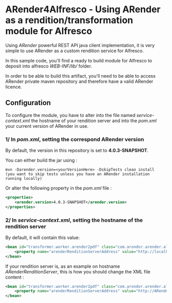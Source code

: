 # ARender4Alfresco - Using ARender as a rendition/transformation module for Alfresco

Using *ARender* powerful REST API java client implementation, it is very simple to use ARender as a custom rendition service for Alfresco.

In this sample code, you'll find a ready to build module for Alfresco to deposit into alfresco *WEB-INF/lib/* folder. 

In order to be able to build this artifact, you'll need to be able to access ARender private maven repository and therefore have a valid ARender licence. 

## Configuration

To configure the module, you have to alter into the file named *service-context.xml* the hostname of your rendition server and into the *pom.xml* your current version of ARender in use.  

### 1/ In *pom.xml*, setting the correspond ARender version

By default, the version in this repository is set to **4.0.3-SNAPSHOT**.

You can either build the jar using :

    mvn -Darender.version=<yourVersionHere> -DskipTests clean install 
    (you want to skip tests unless you have an ARender installation running locally) 

Or alter the following property in the *pom.xml* file : 

```xml
<properties>
    <arender.version>4.0.3-SNAPSHOT</arender.version>
</properties>
```


### 2/ In *service-context.xml*, setting the hostname of the rendition server

By default, it will contain this value: 

```xml
<bean id="transformer.worker.arender2pdf" class="com.arondor.arender.alfresco.content.transformer.ARenderContentTransformerWorker">
    <property name="arenderRenditionServerAddress" value="http://localhost:8761/" />
</bean>
```

If your rendition server is, as an example on hostname *ARenderRenditionServer*, this is how you should change the XML file content : 

```xml
<bean id="transformer.worker.arender2pdf" class="com.arondor.arender.alfresco.content.transformer.ARenderContentTransformerWorker">
    <property name="arenderRenditionServerAddress" value="http://ARenderRenditionServer:8761/" />
</bean>
```

